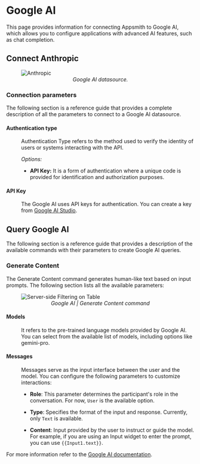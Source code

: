 
# Google AI

This page provides information for connecting Appsmith to Google AI, which allows you to configure applications with advanced AI features, such as chat completion.

## Connect Anthropic

 <figure>
  <img src="/img/google-ai-landingpage.png" style= {{width:"810px", height:"auto"}} alt="Anthropic"/>
  <figcaption align = "center"><i>Google AI datasource.</i></figcaption>
</figure>

### Connection parameters

The following section is a reference guide that provides a complete description of all the parameters to connect to a Google AI datasource.

#### Authentication type


<dd>

Authentication Type refers to the method used to verify the identity of users or systems interacting with the API. 

*Options:*

* **API Key:** It is a form of authentication where a unique code is provided for identification and authorization purposes.

</dd>




#### API Key

<dd>

The Google AI uses API keys for authentication. You can create a key from [Google AI Studio](https://makersuite.google.com/app/apikey).


</dd>


## Query Google AI

The following section is a reference guide that provides a description of the available commands with their parameters to create Google AI queries.

### Generate Content

The Generate Content command generates human-like text based on input prompts. The following section lists all the available parameters:

  <figure>
  <img src="/img/google-ai-chat.png" style= {{width:"720px", height:"auto"}} alt="Server-side Filtering on Table"/>
  <figcaption align = "center"><i>Google AI | Generate Content command</i></figcaption>
</figure>

#### Models

<dd>

It refers to the pre-trained language models provided by Google AI. You can select from the available list of models, including options like gemini-pro.

</dd>

#### Messages

<dd>

Messages serve as the input interface between the user and the model. You can configure the following parameters to customize interactions:

* **Role**: This parameter determines the participant's role in the conversation. For now, `User` is the available option. 

* **Type**: Specifies the format of the input and response. Currently, only `Text` is available.

* **Content**: Input provided by the user to instruct or guide the model. For example, if you are using an Input widget to enter the prompt, you can use `{{Input1.text}}`.

</dd>

For more information refer to the [Google AI documentation](https://ai.google.dev/tutorials/setup).

